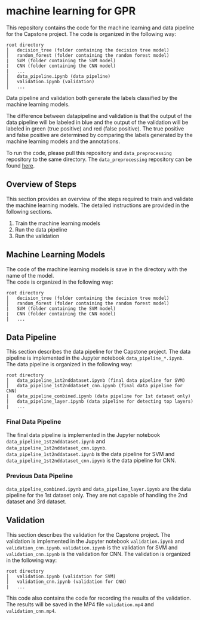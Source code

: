 # machine learning for GPR
This repository contains the code for the machine learning and data pipeline for the Capstone project.
The code is organized in the following way:
```
root directory
│   decision_tree (folder containing the decision tree model)
│   random_forest (folder containing the random forest model)
|   SVM (folder containing the SVM model)
|   CNN (folder containing the CNN model)
|   ...
│   data_pipeline.ipynb (data pipeline)
│   validation.ipynb (validation)
│   ...
```
Data pipeline and validation both generate the labels classified by the machine learning models.

The difference between datapipeline and validation is that the output of the data pipeline will be labeled in blue and the output of the validation will be labeled in green (true positive) and red (false positive). The true positive and false positive are determined by comparing the labels generated by the machine learning models and the annotations.

To run the code, please pull this repository and `data_preprocessing` repository to the same directory. The `data_preprocessing` repository can be found [here](https://github.com/MLforGPR/data_preprocessing).

## Overview of Steps
This section provides an overview of the steps required to train and validate the machine learning models. The detailed instructions are provided in the following sections.
1. Train the machine learning models
2. Run the data pipeline
3. Run the validation

## Machine Learning Models
The code of the machine learning models is save in the directory with the name of the model.  
The code is organized in the following way:
```
root directory
│   decision_tree (folder containing the decision tree model)
│   random_forest (folder containing the random forest model)
|   SVM (folder containing the SVM model)
|   CNN (folder containing the CNN model)
|   ...
```

## Data Pipeline
This section describes the data pipeline for the Capstone project. The data pipeline is implemented in the Jupyter notebook `data_pipeline_*.ipynb`.  
The data pipeline is organized in the following way:
```
root directory
│   data_pipeline_1st2nddataset.ipynb (final data pipeline for SVM)
│   data_pipeline_1st2nddataset_cnn.ipynb (final data pipeline for CNN)
|   data_pipeline_combined.ipynb (data pipeline for 1st dataset only)
|   data_pipeline_layer.ipynb (data pipeline for detecting top layers)
|   ...
```

### Final Data Pipeline
The final data pipeline is implemented in the Jupyter notebook `data_pipeline_1st2nddataset.ipynb` and `data_pipeline_1st2nddataset_cnn.ipynb`. `data_pipeline_1st2nddataset.ipynb` is the data pipeline for SVM and `data_pipeline_1st2nddataset_cnn.ipynb` is the data pipeline for CNN.

### Previous Data Pipeline
`data_pipeline_combined.ipynb` and `data_pipeline_layer.ipynb` are the data pipeline for the 1st dataset only. They are not capable of handling the 2nd dataset and 3rd dataset.

## Validation
This section describes the validation for the Capstone project. The validation is implemented in the Jupyter notebook `validation.ipynb` and `validation_cnn.ipynb`. `validation.ipynb` is the validation for SVM and `validation_cnn.ipynb` is the validation for CNN. The validation is organized in the following way:
```
root directory
│   validation.ipynb (validation for SVM)
│   validation_cnn.ipynb (validation for CNN)
|   ...
```

This code also contains the code for recording the results of the validation. The results will be saved in the MP4 file `validation.mp4` and `validation_cnn.mp4`.